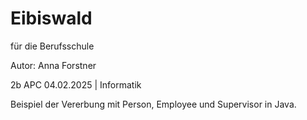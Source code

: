# Eibiswald
für die Berufsschule

Autor: Anna Forstner

2b APC 
04.02.2025 | Informatik

Beispiel der Vererbung mit Person, Employee und Supervisor in Java.
